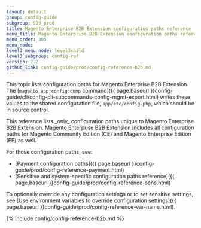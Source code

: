 ```yaml
---
layout: default
group: config-guide
subgroup: 999_prod
title: Magento Enterprise B2B Extension configuration paths reference
menu_title: Magento Enterprise B2B Extension configuration paths reference
menu_order: 305
menu_node: 
level3_menu_node: level3child
level3_subgroup: config-ref
version: 2.2
github_link: config-guide/prod/config-reference-b2b.md
---
```

 
This topic lists configuration paths for Magento Enterprise B2B Extension. The [`magento app:config:dump` command]({{ page.baseurl }}config-guide/cli/config-cli-subcommands-config-mgmt-export.html) writes these values to the shared configuration file, `app/etc/config.php`, which should be in source control.

<div class="bs-callout bs-callout-info" id="info" markdown="1">
This reference lists _only_ configuration paths unique to Magento Enterprise B2B Extension. Magento Enterprise B2B Extension includes all configuration paths for Magento Community Edition (CE) and Magento Enterprise Edition (EE) as well.
</div>

For those configuration paths, see:

*	[Payment configuration paths]({{ page.baseurl }}config-guide/prod/config-reference-payment.html)
*	[Sensitive and system-specific configuration paths reference]({{ page.baseurl }}config-guide/prod/config-reference-sens.html)

To optionally override any configuration settings or to set sensitive settings, see [Use environment variables to override configuration settings]({{ page.baseurl }}config-guide/prod/config-reference-var-name.html).

{% include config/config-reference-b2b.md %}

